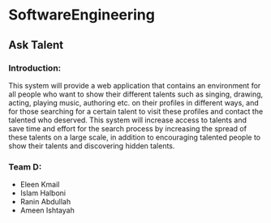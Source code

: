 # SoftwareEngineering
## Ask Talent



### Introduction:
This system will provide a web application that contains an environment for all people who want to show their different talents such as singing, drawing, acting, playing music, authoring etc. on their profiles in different ways, and for those searching for a certain talent to visit these profiles and contact the talented who deserved. This system will increase access to talents and save time and effort for the search process by increasing the spread of these talents on a large scale, in addition to encouraging talented people to show their talents and discovering hidden talents.



### Team D:
* Eleen Kmail
* Islam Halboni
* Ranin Abdullah
* Ameen Ishtayah
